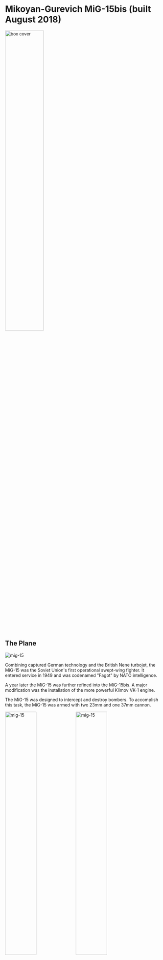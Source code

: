 # Mikoyan-Gurevich MiG-15bis  (built August 2018)
<img src="mig15box.JPG" alt="box cover" class="center" width="50%" height="50%">

## The Plane
<img src="mig15irl.JPG" alt="mig-15" class="center">

Combining captured German technology and the British Nene turbojet, the MiG-15 was the Soviet Union's first operational swept-wing fighter. It entered service in 1949 and was codenamed "Fagot" by NATO intelligence. 

A year later the MiG-15 was further refined into the MiG-15bis. A major modification was the installation of the more powerful Klimov VK-1 engine.   

The MiG-15 was designed to intercept and destroy bombers. To accomplish this task, the MiG-15 was armed with two 23mm and one 37mm cannon. 

<img src="mig1523mm.JPG" alt="mig-15" width="45%" height="45%" class="center"> <img src="mig1537mm.JPG" alt="mig-15" width="45%" height="45%" class="center">

left: 23mm Nudelman-Rikhter NR-23 cannon

right: 37mm Nudelman N-37 cannon

<img src="mig15irl02.JPG" alt="mig-15" class="center">

The MiG-15 participated in a variety of conflicts, most notably the Korean War. 

By the winter of 1950, UN aircraft controlled the skies over Korea and freely attacked opposing ground forces. The introduction of the MiG-15 to Korea changed the balance of airpower. The swept-wing MiG-15 proved superior to the UN inventory of propeller and straight-wing jets. The only aircraft that could challenge the new threat, the F-86 Sabre, was quickly sent to the Korean theater. MiG-15s and F-86s dueled over a stretch of airspace near the Chinese-North Korean border known as "MiG Alley."

## The Kit
This model is one of HobbyBoss's 1/72 Easy Assembly kits. My F-86 Sabre was also built from an Easy Assembly kit.

## The Build
<img src="mig15instr01.JPG" alt="instructions" class="center">
<img src="mig15instr02.JPG" alt="instructions" class="center">

The instructions do not mention this model being tail-heavy (the images on the side of the box clear show a tilted model.) I remedied this issue by placing weights and putty around the cockput. Otherwise, the rest of the build was smooth and easy. 

## The Result
<img src="mig1501.jpg" alt="model">
<img src="mig1502.jpg" alt="model">
<img src="mig1503.jpg" alt="model">
<img src="mig1504.jpg" alt="model">
<img src="mig1505.jpg" alt="model">



